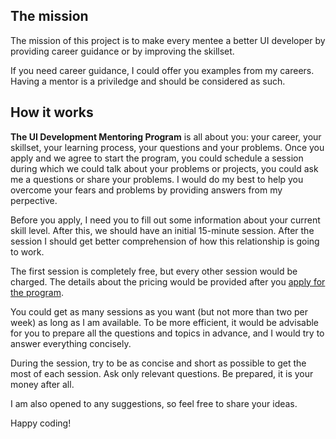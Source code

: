 ## The mission

The mission of this project is to make every mentee a better UI developer by providing career guidance or by improving the skillset.

If you need career guidance, I could offer you examples from my careers. Having a mentor is a priviledge and should be considered as such.

## How it works

**The UI Development Mentoring Program** is all about you: your career, your skillset, your learning process, your questions and your problems. Once you apply and we agree to start the program, you could schedule a session during which we could talk about your problems or projects, you could ask me a questions or share your problems. I would do my best to help you overcome your fears and problems by providing answers from my perpective.

Before you apply, I need you to fill out some information about your current skill level. After this, we should have an initial 15-minute session. After the session I should get better comprehension of how this relationship is going to work.

The first session is completely free, but every other session would be charged. The details about the pricing would be provided after you [apply for the program].

You could get as many sessions as you want (but not more than two per week) as long as I am available. To be more efficient, it would be advisable for you to prepare all the questions and topics in advance, and I would try to answer everything concisely.

During the session, try to be as concise and short as possible to get the most of each session. Ask only relevant questions. Be prepared, it is your money after all.

I am also opened to any suggestions, so feel free to share your ideas.

Happy coding!

[apply for the program]: /apply.html
